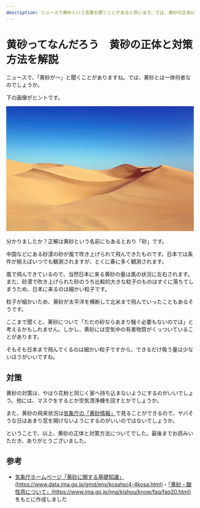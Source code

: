 ```yaml
---
description: ニュースで黄砂という言葉を聞くことがあると思います。では、黄砂の正体は一体何なのでしょうか。黄砂の対策方法とともにわかりやすく解説します。
---
```


# 黄砂ってなんだろう　黄砂の正体と対策方法を解説

ニュースで、「黄砂が～」と聞くことがありますね。では、黄砂とは一体何者なのでしょうか。

下の画像がヒントです。

![ヒントの画像](desert-1654439_1920.jpg)

分かりましたか？正解は黄砂という名前にもあるとおり「砂」です。

中国などにある砂漠の砂が風で吹き上げられて飛んできたものです。日本では条件が揃えばいつでも観測されますが、とくに春に多く観測されます。

風で飛んできているので、当然日本に来る黄砂の量は風の状況に左右されます。また、砂漠で吹き上げられた砂のうち比較的大きな粒子のものはすぐに落ちてしまうため、日本に来るのは細かい粒子です。

粒子が細かいため、黄砂が太平洋を横断して北米まで飛んでいったこともあるそうです。

ここまで聞くと、黄砂について「ただの砂ならあまり騒ぐ必要もないのでは」と考えるかもしれません。しかし、黄砂には空気中の有害物質がくっついていることがあります。

そもそも日本まで飛んでくるのは細かい粒子ですから、できるだけ吸う量は少ないほうがいいですね。

## 対策

黄砂の対策は、やはり花粉と同じく家へ持ち込まないようにするのがいいでしょう。他には、マスクをするとか空気清浄機を回すとかでしょうか。

また、黄砂の飛来状況は[気象庁の「黄砂情報」](https://www.data.jma.go.jp/gmd/env/kosa/fcst/)で見ることができるので、ヤバそうな日はあまり窓を開けないようにするのがいいのではないでしょうか。

ということで、以上、黄砂の正体と対策方法についてでした。最後までお読みいただき、ありがとうございました。

## 参考

- [気象庁ホームページ「黄砂に関する基礎知識」 (https://www.data.jma.go.jp/gmd/env/kosahp/4-4kosa.html)](https://www.data.jma.go.jp/gmd/env/kosahp/4-4kosa.html)・[「黄砂・酸性雨について」(https://www.jma.go.jp/jma/kishou/know/faq/faq20.html)](https://www.jma.go.jp/jma/kishou/know/faq/faq20.html)をもとに作成しました
